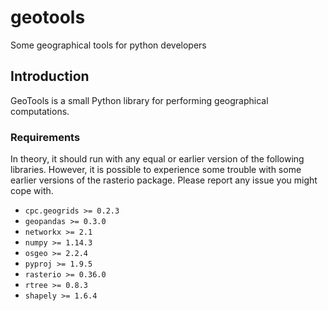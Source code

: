 # geotools
Some geographical tools for python developers

## Introduction
GeoTools is a small Python library for performing geographical computations.

### Requirements
In theory, it should run with any equal or earlier version of the following libraries. However, it is possible to experience some trouble with some earlier versions of the rasterio package. Please report any issue you might cope with.

* ``` cpc.geogrids >= 0.2.3 ```
* ``` geopandas >= 0.3.0 ```
* ``` networkx >= 2.1 ```
* ``` numpy >= 1.14.3 ```
* ``` osgeo >= 2.2.4 ```
* ``` pyproj >= 1.9.5 ```
* ``` rasterio >= 0.36.0 ```
* ``` rtree >= 0.8.3 ```
* ``` shapely >= 1.6.4 ```
